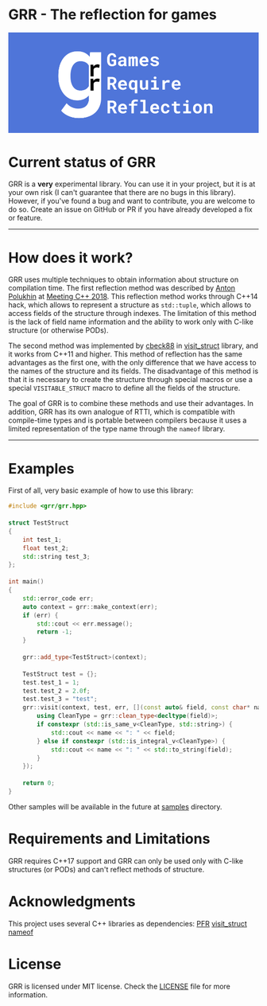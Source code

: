 # GRR - The reflection for games
![image](grr_logo.png)

# Current status of GRR
GRR is a **very** experimental library. You can use it in your project, but it is at your own risk (I can't guarantee that there are no bugs in this library). However, if you've found a bug and want to contribute, you are welcome to do so. Create an issue on GitHub or PR if you have already developed a fix or feature.

---

# How does it work?
GRR uses multiple techniques to obtain information about structure on compilation time. 
The first reflection method was described by [Anton Polukhin](https://github.com/apolukhin) at [Meeting C++ 2018](https://www.youtube.com/watch?v=UlNUNxLtBI0). This reflection method works through C++14 hack, which allows to represent a structure as `std::tuple`, which allows to access fields of the structure through indexes. The limitation of this method is the lack of field name information and the ability to work only with C-like structure (or otherwise PODs).

The second method was implemented by [cbeck88](https://github.com/cbeck88) in [visit_struct](https://github.com/cbeck88/visit_struct) library, and it works from C++11 and higher. This method of reflection has the same advantages as the first one, with the only difference that we have access to the names of the structure and its fields. The disadvantage of this method is that it is necessary to create the structure through special macros or use a special `VISITABLE_STRUCT` macro to define all the fields of the structure.

The goal of GRR is to combine these methods and use their advantages. In addition, GRR has its own analogue of RTTI, which is compatible with compile-time types and is portable between compilers because it uses a limited representation of the type name through the `nameof` library. 

---

# Examples
First of all, very basic example of how to use this library:
```cpp
#include <grr/grr.hpp>

struct TestStruct
{
    int test_1;
    float test_2;
    std::string test_3;
};

int main()
{
    std::error_code err;
    auto context = grr::make_context(err);
    if (err) {
        std::cout << err.message();
        return -1;
    }

    grr::add_type<TestStruct>(context);

    TestStruct test = {};
    test.test_1 = 1;   
    test.test_2 = 2.0f;
    test.test_3 = "test";
    grr::visit(context, test, err, [](const auto& field, const char* name){
        using CleanType = grr::clean_type<decltype(field)>;
        if constexpr (std::is_same_v<CleanType, std::string>) {
            std::cout << name << ": " << field;
        } else if constexpr (std::is_integral_v<CleanType>) {
            std::cout << name << ": " << std::to_string(field);
        }
    });

    return 0;
}
```

Other samples will be available in the future at [samples](https://github.com/vertver/grr/tree/master/samples) directory.

# Requirements and Limitations
GRR requires C++17 support and GRR can only be used only with C-like structures (or PODs) and can't reflect methods of structure. 

# Acknowledgments
This project uses several C++ libraries as dependencies:
[PFR](https://github.com/apolukhin/pfr_non_boost)
[visit_struct](https://github.com/cbeck88/visit_struct)
[nameof](https://github.com/Neargye/nameof)

# License
GRR is licensed under MIT license. Check the [LICENSE](https://github.com/vertver/grr/blob/master/LICENSE) file for more information.